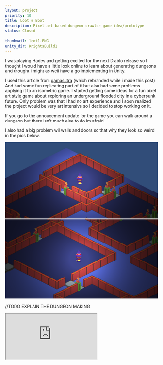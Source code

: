 ```yaml
---
layout: project
priority: 10
title: Loot & Boot
description: Pixel art based dungeon crawler game idea/prototype
status: Closed

thumbnail: loot1.PNG
unity_dir: KnightsBuild1
---
```


I was playing Hades and getting excited for the next Diablo release so I thought I would have a little look online to learn about generating dungeons and thought I might as well have a go implementing in Unity.

I used this article from <a href="https://www.gamedeveloper.com/programming/procedural-dungeon-generation-algorithm">gamasutra</a> (which rebranded while i made this post)
And had some fun replicating part of it but also had some problems applying it to an isometric game.
I started getting some ideas for a fun pixel art style game about exploring an underground flooded city in a cyberpunk future. Only problem was that I had no art experience and I soon realized the project would be very art intensive so I decided to stop working on it.

If you go to the annoucement update for the game you can walk around a dungeon but there isn't much else to do im afraid.

I also had a big problem wil walls and doors so that why they look so weird in the pics below.

<div class="row mb-5">
 <img class="col-6" src="/assets/images/loot2.png" alt="">
    <img class="col-6" src="/assets/images/loot3.png" alt="">
</div>

//TODO EXPLAIN  THE DUNGEON MAKING

<div class="embed-responsive embed-responsive-16by9 mb-5">
  <iframe class="embed-responsive-item" src="https://www.youtube.com/embed/6bjCG9yr8ng" allowfullscreen></iframe>
</div>